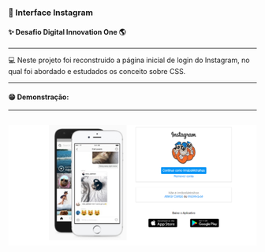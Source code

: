 <h3>🎨 Interface Instagram</h3>
<h4>✨ Desafio Digital Innovation One 🌎</h4>

<hr>
<p> 💻 Neste projeto foi reconstruido a página inicial de login do Instagram, no qual foi abordado e estudados os conceito sobre CSS.</p>
<hr>

<h4> 😁 Demonstração:</h4>

<hr>
<h2 aling="Center">
    <img src = "img/Demo.png">
</h2>